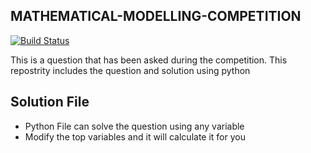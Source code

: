 ## MATHEMATICAL-MODELLING-COMPETITION

[![Build Status](https://travis-ci.org/joemccann/dillinger.svg?branch=master)](https://travis-ci.org/joemccann/dillinger)

This is a question that has been asked during the competition. This repostrity includes the question and solution using python



## Solution File

- Python File can solve the question using any variable
-  Modify the top variables and it will calculate it for you

